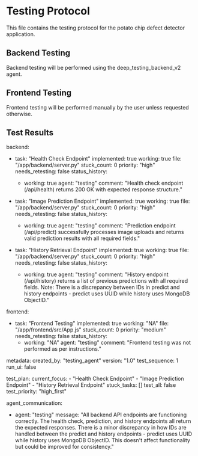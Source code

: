 # Testing Protocol

This file contains the testing protocol for the potato chip defect detector application.

## Backend Testing

Backend testing will be performed using the deep_testing_backend_v2 agent.

## Frontend Testing

Frontend testing will be performed manually by the user unless requested otherwise.

## Test Results

backend:
  - task: "Health Check Endpoint"
    implemented: true
    working: true
    file: "/app/backend/server.py"
    stuck_count: 0
    priority: "high"
    needs_retesting: false
    status_history:
      - working: true
        agent: "testing"
        comment: "Health check endpoint (/api/health) returns 200 OK with expected response structure."

  - task: "Image Prediction Endpoint"
    implemented: true
    working: true
    file: "/app/backend/server.py"
    stuck_count: 0
    priority: "high"
    needs_retesting: false
    status_history:
      - working: true
        agent: "testing"
        comment: "Prediction endpoint (/api/predict) successfully processes image uploads and returns valid prediction results with all required fields."

  - task: "History Retrieval Endpoint"
    implemented: true
    working: true
    file: "/app/backend/server.py"
    stuck_count: 0
    priority: "high"
    needs_retesting: false
    status_history:
      - working: true
        agent: "testing"
        comment: "History endpoint (/api/history) returns a list of previous predictions with all required fields. Note: There is a discrepancy between IDs in predict and history endpoints - predict uses UUID while history uses MongoDB ObjectID."

frontend:
  - task: "Frontend Testing"
    implemented: true
    working: "NA"
    file: "/app/frontend/src/App.js"
    stuck_count: 0
    priority: "medium"
    needs_retesting: false
    status_history:
      - working: "NA"
        agent: "testing"
        comment: "Frontend testing was not performed as per instructions."

metadata:
  created_by: "testing_agent"
  version: "1.0"
  test_sequence: 1
  run_ui: false

test_plan:
  current_focus:
    - "Health Check Endpoint"
    - "Image Prediction Endpoint"
    - "History Retrieval Endpoint"
  stuck_tasks: []
  test_all: false
  test_priority: "high_first"

agent_communication:
  - agent: "testing"
    message: "All backend API endpoints are functioning correctly. The health check, prediction, and history endpoints all return the expected responses. There is a minor discrepancy in how IDs are handled between the predict and history endpoints - predict uses UUID while history uses MongoDB ObjectID. This doesn't affect functionality but could be improved for consistency."
